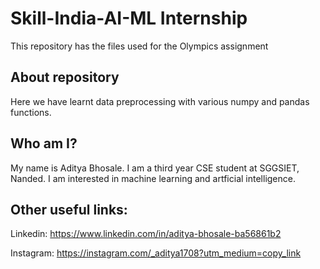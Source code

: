 # Skill-India-AI-ML Internship
This repository has the files used for the Olympics assignment

## About repository
Here we have learnt data preprocessing with various numpy and pandas functions.

## Who am I?
My name is Aditya Bhosale. I am a third year CSE student at SGGSIET, Nanded.
I am interested in machine learning and artficial intelligence.

## Other useful links:

Linkedin: https://www.linkedin.com/in/aditya-bhosale-ba56861b2

Instagram: https://instagram.com/_aditya1708?utm_medium=copy_link
